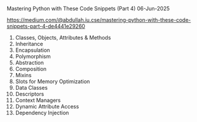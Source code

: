 Mastering Python with These Code Snippets (Part 4)
06-Jun-2025

https://medium.com/@abdullah.iu.cse/mastering-python-with-these-code-snippets-part-4-de4441e29260

1. Classes, Objects, Attributes & Methods
2. Inheritance
3. Encapsulation
4. Polymorphism
5. Abstraction
6. Composition
7. Mixins
8. Slots for Memory Optimization
9. Data Classes
10. Descriptors
11. Context Managers
12. Dynamic Attribute Access
13. Dependency Injection